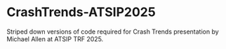 # CrashTrends-ATSIP2025
Striped down versions of code required for Crash Trends presentation by Michael Allen at ATSIP TRF 2025.
